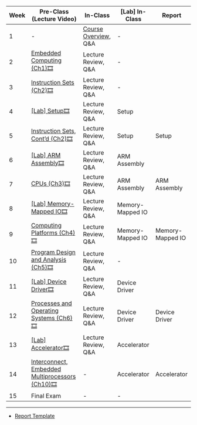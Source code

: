 |     Week    |     Pre-Class (Lecture Video)                          |     In-Class                 |     [Lab] In-Class                 |     Report              |
|-------------|--------------------------------------------------------|------------------------------|------------------------------------|-------------------------|
|     1       |     -                                                  |     [Course Overview](), Q&A     |     -                              |                         |
|     2       |     [Embedded Computing (Ch1)]()[🎞️]()                           |     Lecture Review, Q&A      |     -                              |                         |
|     3       |     [Instruction Sets (Ch2)]()[🎞️]()                             |     Lecture Review, Q&A      |     -                              |                         |
|     4       |     [[Lab] Setup]()[🎞️]()                                        |     Lecture Review, Q&A      |     Setup                          |                         |
|     5       |     [Instruction Sets, Cont’d (Ch2)]()[🎞️]()                     |     Lecture Review, Q&A      |     Setup                          |     Setup               |
|     6       |     [[Lab] ARM Assembly]()[🎞️]()                                 |     Lecture Review, Q&A      |     ARM Assembly                   |                         |
|     7       |     [CPUs (Ch3)]()[🎞️]()                                         |     Lecture Review, Q&A      |     ARM Assembly                   |     ARM Assembly        |
|     8       |     [[Lab] Memory-Mapped IO]()[🎞️]()                             |     Lecture Review, Q&A      |     Memory-Mapped IO               |                         |
|     9       |     [Computing Platforms (Ch4)]()[🎞️]()                          |     Lecture Review, Q&A      |     Memory-Mapped IO               |     Memory-Mapped IO    |
|     10      |     [Program Design and Analysis (Ch5)]()[🎞️]()                  |     Lecture Review, Q&A      |     -                              |                         |
|     11      |     [[Lab] Device Driver]()[🎞️]()                                |     Lecture Review, Q&A      |     Device Driver                  |                         |
|     12      |     [Processes and Operating Systems (Ch6)]()[🎞️]()              |     Lecture Review, Q&A      |     Device Driver                  |     Device Driver       |
|     13      |     [[Lab] Accelerator]()[🎞️]()                                  |     Lecture Review, Q&A      |     Accelerator                    |                         |
|     14      |     [Interconnect, Embedded Multiprocessors (Ch10)]()[🎞️]()    |     -                        |     Accelerator                    |     Accelerator         |
|     15      |     Final Exam                                      |     -                        |     -                              |                         |
-----
* [Report Template]()
